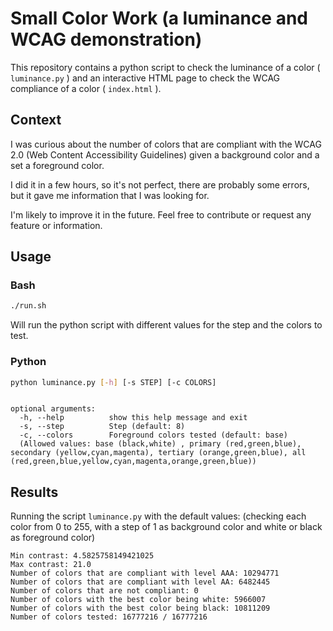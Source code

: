 # Small Color Work (a luminance and WCAG demonstration)

This repository contains a python script to check the luminance of a color ( `luminance.py` ) and an interactive HTML page to check the WCAG compliance of a color ( `index.html` ).


## Context

I was curious about the number of colors that are compliant with the WCAG 2.0 (Web Content Accessibility Guidelines) given a background color and a set a foreground color.

I did it in a few hours, so it's not perfect, there are probably some errors, but it gave me information that I was looking for.

I'm likely to improve it in the future. Feel free to contribute or request any feature or information.

## Usage

### Bash

```bash
./run.sh
```

Will run the python script with different values for the step and the colors to test.

### Python

```bash
python luminance.py [-h] [-s STEP] [-c COLORS]
```

```plain

optional arguments:
  -h, --help          show this help message and exit
  -s, --step          Step (default: 8)
  -c, --colors        Foreground colors tested (default: base)
  (Allowed values: base (black,white) , primary (red,green,blue), secondary (yellow,cyan,magenta), tertiary (orange,green,blue), all (red,green,blue,yellow,cyan,magenta,orange,green,blue))
```

## Results

Running the script `luminance.py` with the default values:
(checking each color from 0 to 255, with a step of 1 as background color and white or black as foreground color)

```plain
Min contrast: 4.5825758149421025
Max contrast: 21.0
Number of colors that are compliant with level AAA: 10294771
Number of colors that are compliant with level AA: 6482445
Number of colors that are not compliant: 0
Number of colors with the best color being white: 5966007
Number of colors with the best color being black: 10811209
Number of colors tested: 16777216 / 16777216
```
